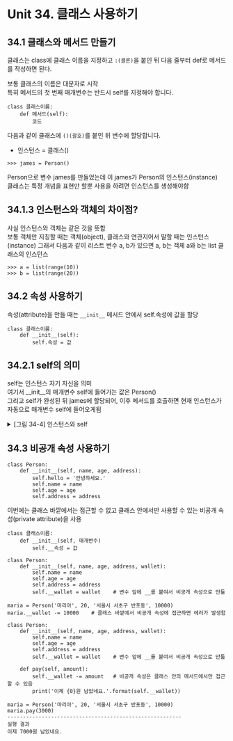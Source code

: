 # Unit 34. 클래스 사용하기

## 34.1 클래스와 메서드 만들기
클래스는 class에 클래스 이름을 지정하고 ```:(콜론)```을 붙인 뒤 다음 줄부터 def로 메서드를 작성하면 된다.

보통 클래스의 이름은 대문자로 시작  
특히 메서드의 첫 번째 매개변수는 반드시 self를 지정해야 합니다.
```
class 클래스이름:
    def 메서드(self):
        코드
```
다음과 같이 클래스에 ```()(괄호)```를 붙인 뒤 변수에 할당합니다.

- 인스턴스 = 클래스()
```
>>> james = Person()
```
Person으로 변수 james를 만들었는데 이 james가 Person의 인스턴스(instance)  
클래스는 특정 개념을 표현만 할뿐 사용을 하려면 인스턴스를 생성해야함

## 34.1.3  인스턴스와 객체의 차이점?
사실 인스턴스와 객체는 같은 것을 뜻함  
보통 객체만 지칭할 때는 객체(object), 클래스와 연관지어서 말할 때는 인스턴스(instance) 
그래서 다음과 같이 리스트 변수 a, b가 있으면 a, b는 객체 a와 b는 list 클래스의 인스턴스
```
>>> a = list(range(10))
>>> b = list(range(20))
```
## 34.2 속성 사용하기
속성(attribute)을 만들 때는 ```__init__``` 메서드 안에서 self.속성에 값을 할당
```
class 클래스이름:
    def __init__(self):
        self.속성 = 값
```
## 34.2.1  self의 의미
self는 인스턴스 자기 자신을 의미  
여기서 __init__의 매개변수 self에 들어가는 값은 Person()   
그리고 self가 완성된 뒤 james에 할당되어, 이후 메서드를 호출하면 현재 인스턴스가 자동으로 매개변수 self에 들어오게됨


<details>
<summary>[그림 34-4] 인스턴스와 self
</summary>
<div markdown="1">       

😎

![](https://dojang.io/pluginfile.php/13877/mod_page/content/3/034004.png)

</div>
</details>

## 34.3 비공개 속성 사용하기

```
class Person:
    def __init__(self, name, age, address):
        self.hello = '안녕하세요.'
        self.name = name
        self.age = age
        self.address = address
```

이번에는 클래스 바깥에서는 접근할 수 없고 클래스 안에서만 사용할 수 있는 비공개 속성(private attribute)을 사용
```
class 클래스이름:
    def __init__(self, 매개변수)
        self.__속성 = 값
```
```
class Person:
    def __init__(self, name, age, address, wallet):
        self.name = name
        self.age = age
        self.address = address
        self.__wallet = wallet    # 변수 앞에 __를 붙여서 비공개 속성으로 만듦
 
maria = Person('마리아', 20, '서울시 서초구 반포동', 10000)
maria.__wallet -= 10000    # 클래스 바깥에서 비공개 속성에 접근하면 에러가 발생함
```
```
class Person:
    def __init__(self, name, age, address, wallet):
        self.name = name
        self.age = age
        self.address = address
        self.__wallet = wallet    # 변수 앞에 __를 붙여서 비공개 속성으로 만듦
 
    def pay(self, amount):
        self.__wallet -= amount   # 비공개 속성은 클래스 안의 메서드에서만 접근할 수 있음
        print('이제 {0}원 남았네요.'.format(self.__wallet))
 
maria = Person('마리아', 20, '서울시 서초구 반포동', 10000)
maria.pay(3000)
--------------------------------------------------------
실행 결과
이제 7000원 남았네요.
```



